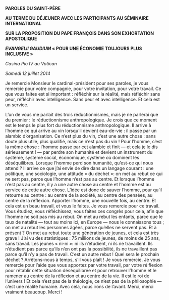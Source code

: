 **PAROLES DU SAINT-PÈRE**

**AU TERME DU DÉJEUNER AVEC LES PARTICIPANTS AU SÉMINAIRE INTERNATIONAL**

**SUR LA PROPOSITION DU PAPE FRANÇOIS DANS SON EXHORTATION APOSTOLIQUE**

***EVANGELII GAUDIUM* « POUR UNE ÉCONOMIE TOUJOURS PLUS INCLUSIVE »**

*Casina Pio IV au Vatican*

*Samedi 12 juillet 2014*

Je remercie Monsieur le cardinal-président pour ses paroles, je vous remercie pour votre compagnie, pour votre invitation, pour votre travail. Ce que vous faites est si important : réfléchir sur la réalité, mais réfléchir sans peur, réfléchir avec intelligence. Sans peur et avec intelligence. Et cela est un service.

L’un de vous me parlait des trois réductionnismes, mais je ne parlerai que du premier : le réductionnisme anthropologique. Je crois que ce moment est le temps le plus fort du réductionnisme anthropologique. Il arrive à l’homme ce qui arrive au vin lorsqu’il devient eau-de-vie : il passe par un alambic d’organisation. Ce n’est plus du vin, c’est une autre chose : sans doute plus utile, plus qualifié, mais ce n’est pas du vin ! Pour l’homme, c’est la même chose : l’homme passe par cet alambic et finit — et cela je le dis sérieusement ! — par perdre son humanité et devient un instrument du système, système social, économique, système où dominent les déséquilibres. Lorsque l’homme perd son humanité, qu’est-ce qui nous attend ? Il arrive ce que j’ai envie de dire dans un langage courant : une politique, une sociologie, une attitude « du déchet »: on met au rebut ce qui ne sert pas, parce que l’homme n’est pas au centre. Et lorsque l’homme n’est pas au centre, il y a une autre chose au centre et l’homme est au service de cette autre chose. L’idée est donc de sauver l’homme, pour qu’il retourne au centre : au centre de la société, au centre des pensées, au centre de la réflexion. Apporter l’homme, une nouvelle fois, au centre. Et cela est un beau travail, et vous le faites. Je vous remercie pour ce travail. Vous étudiez, vous réfléchissez, vous faites ces congrès pour cela, afin que l’homme ne soit pas mis au rebut. On met au rebut les enfants, parce que le taux de natalité — tout au moins ici, en Europe — nous le connaissons tous ; on met au rebut les personnes âgées, parce qu’elles ne servent pas. Et à présent ? On met au rebut toute une génération de jeunes, et cela est très grave ! J’ai vu des statistiques : 75 millions de jeunes, de moins de 25 ans, sans travail. Les jeunes « ni-ni »: ni ils n’étudient, ni ils ne travaillent. Ils n’étudient pas parce qu’ils n’en ont pas la possibilité, ils ne travaillent pas parce qu’il n’y a pas de travail. C’est un autre rebut ! Quel sera le prochain déchet ? Arrêtons-nous à temps, s’il vous plaît ! Je vous remercie. Je vous remercie pour l’aide que vous apportez par votre travail, par votre ré flexion pour rétablir cette situation déséquilibrée et pour retrouver l’homme et le ramener au centre de la réflexion et au centre de la vie. Il est le roi de l’univers ! Et cela n’est pas de la théologie, ce n’est pas de la philosophie — c’est une réalité humaine. Avec cela, nous irons de l’avant. Merci, merci vraiment beaucoup. Merci !